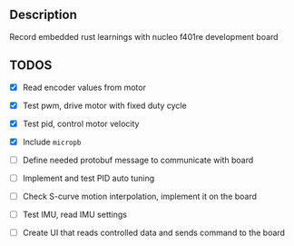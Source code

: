 ## Description

Record embedded rust learnings with nucleo f401re development board

## TODOS

- [x] Read encoder values from motor
- [x] Test pwm, drive motor with fixed duty cycle
- [x] Test pid, control motor velocity
- [x] Include `micropb`
- [ ] Define needed protobuf message to communicate with board
- [ ] Implement and test PID auto tuning
- [ ] Check S-curve motion interpolation, implement it on the board
- [ ] Test IMU, read IMU settings
- [ ] Create UI that reads controlled data and sends command to the board

